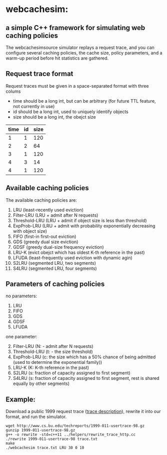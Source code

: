 # webcachesim:
## a simple C++ framework for simulating web caching policies

The webcachesimsource simulator replays a request trace, and you can configure several caching policies, the cache size, policy parameters, and a warm-up period before hit statistics are gathered.

## Request trace format

Request traces must be given in a space-separated format with three colums
- time should be a long int, but can be arbitrary (for future TTL feature, not currently in use)
- id should be a long int, used to uniquely identify objects
- size should be a long int, the obejct size

| time |  id | size |
| ---- | --- | ---- |
|   1  |  1  |  120 |
|   2  |  2  |   64 |
|   3  |  1  |  120 |
|   4  |  3  |  14  |
|   4  |  1 |  120 |

## Available caching policies
The available caching policies are:

1. LRU (least-recently used eviction)
2. Filter-LRU (LRU + admit after N requests)
3. Threshold-LRU (LRU + admit if object size is less than threshold)
4. ExpProb-LRU (LRU + admit with probability exponentially decreasing with object size)
2. FIFO (first-in first-out eviction)
3. GDS (greedy dual size eviction)
4. GDSF (greedy dual-size frequency eviction)
5. LRU-K (evict obejct which has oldest K-th reference in the past)
6. LFUDA (least-frequently used eviction with dynamic agin)
7. S2LRU (segmented LRU, two segments)
8. S4LRU (segmented LRU, four segments)

## Parameters of caching policies

no parameters:

1. LRU
2. FIFO
3. GDS
4. GDSF
6. LFUDA

one parameter:

2. Filter-LRU (N: - admit after N requests)
3. Threshold-LRU (t: - the size threshold)
4. ExpProb-LRU (c: the size which has a 50% chance of being admitted (used to determine the exponential family))
5. LRU-K (K: K-th reference in the past)
7. S2LRU (s: fraction of capacity assigned to first segment)
8. S4LRU (s: fraction of capacity assigned to first segment, rest is shared equally by other segments)

## Example:

Download a public 1999 request trace ([trace description](http://www.cs.bu.edu/techreports/abstracts/1999-011)), rewrite it into our format, and run the simulator.

    wget http://www.cs.bu.edu/techreports/1999-011-usertrace-98.gz
    gunzip 1999-011-usertrace-98.gz
    g++ -o rewrite -std=c++11 ../helpers/rewrite_trace_http.cc
    ./rewrite 1999-011-usertrace-98 trace.txt
    make
    ./webcachesim trace.txt LRU 30 0 10
